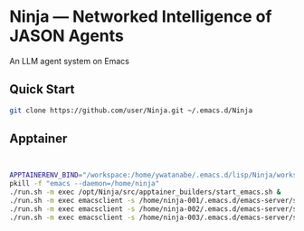 <!-- ---
!-- title: ./Ninja/README.md
!-- author: ywatanabe
!-- date: 2024-12-19 21:17:35
!-- --- -->


# Ninja — Networked Intelligence of JASON Agents
An LLM agent system on Emacs

## Quick Start
```bash
git clone https://github.com/user/Ninja.git ~/.emacs.d/Ninja
```

## Apptainer

``` bash


APPTAINERENV_BIND="/workspace:/home/ywatanabe/.emacs.d/lisp/Ninja/workspace"
pkill -f "emacs --daemon=/home/ninja"
./run.sh -m exec /opt/Ninja/src/apptainer_builders/start_emacs.sh &
./run.sh -m exec emacsclient -s /home/ninja-001/.emacs.d/emacs-server/server --eval '(message "hello world")'
./run.sh -m exec emacsclient -s /home/ninja-002/.emacs.d/emacs-server/server --eval '(find-file "/workspace/abv.txt")'
./run.sh -m exec emacsclient -s /home/ninja-003/.emacs.d/emacs-server/server --eval '(find-file "/workspace/aaa.txt")'
```



